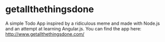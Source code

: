getallthethingsdone
===================
A simple Todo App inspired by a ridiculous meme and made with Node.js and an attempt at learning Angular.js. You can find the app here: http://www.getallthethingsdone.com/
